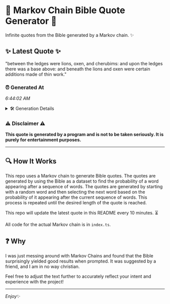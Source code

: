 # 📖 Markov Chain Bible Quote Generator 📖

Infinite quotes from the Bible generated by a Markov chain. ✨

## ✨ Latest Quote ✨
"between the ledges were lions, oxen, and cherubims: and upon the ledges there was a base above: and beneath the lions and oxen were certain additions made of thin work."

### ⏰ Generated At
*6:44:02 AM*

<details>
    <summary>🛠️ Generation Details</summary>
    <p>
        <strong>🌱 Seed:</strong> between<br>
        <strong>🔄 Iterations:</strong> 29<br>
        <strong>📜 Context History:</strong><br>[ between ]: the<br>[ between, the ]: ledges<br>[ between, the, ledges ]: were<br>[ between, the, ledges, were ]: lions,<br>[ between, the, ledges, were, lions, ]: oxen,<br>[ between, the, ledges, were, lions,, oxen, ]: and<br>[ the, ledges, were, lions,, oxen,, and ]: cherubims:<br>[ ledges, were, lions,, oxen,, and, cherubims: ]: and<br>[ were, lions,, oxen,, and, cherubims:, and ]: upon<br>[ lions,, oxen,, and, cherubims:, and, upon ]: the<br>[ oxen,, and, cherubims:, and, upon, the ]: ledges<br>[ and, cherubims:, and, upon, the, ledges ]: there<br>[ cherubims:, and, upon, the, ledges, there ]: was<br>[ and, upon, the, ledges, there, was ]: a<br>[ upon, the, ledges, there, was, a ]: base<br>[ the, ledges, there, was, a, base ]: above:<br>[ ledges, there, was, a, base, above: ]: and<br>[ there, was, a, base, above:, and ]: beneath<br>[ was, a, base, above:, and, beneath ]: the<br>[ a, base, above:, and, beneath, the ]: lions<br>[ base, above:, and, beneath, the, lions ]: and<br>[ above:, and, beneath, the, lions, and ]: oxen<br>[ and, beneath, the, lions, and, oxen ]: were<br>[ beneath, the, lions, and, oxen, were ]: certain<br>[ the, lions, and, oxen, were, certain ]: additions<br>[ lions, and, oxen, were, certain, additions ]: made<br>[ and, oxen, were, certain, additions, made ]: of<br>[ oxen, were, certain, additions, made, of ]: thin<br>[ were, certain, additions, made, of, thin ]: work.<br>
    </p>
</details>

### ⚠️ Disclaimer ⚠️
**This quote is generated by a program and is not to be taken seriously. It is purely for entertainment purposes.**

---

## 🔍 How It Works

This repo uses a Markov chain to generate Bible quotes. The quotes are generated by using the Bible as a dataset to find the probability of a word appearing after a sequence of words. The quotes are generated by starting with a random word and then selecting the next word based on the probability of it appearing after the current sequence of words. This process is repeated until the desired length of the quote is reached.

This repo will update the latest quote in this README every 10 minutes. ⏳

All code for the actual Markov chain is in `index.ts`.

## ❓ Why

I was just messing around with Markov Chains and found that the Bible surprisingly yielded good results when prompted. 
It was suggested by a friend, and I am in no way christian.

Feel free to adjust the text further to accurately reflect your intent and experience with the project!

---

*Enjoy*✨
